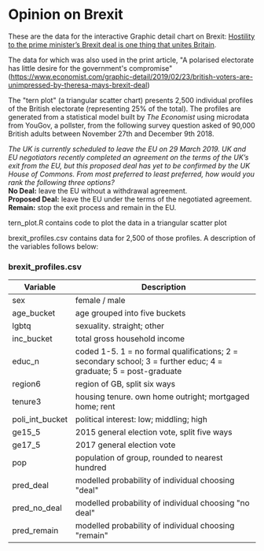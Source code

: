# Opinion on Brexit

These are the data for the interactive Graphic detail chart on Brexit: [Hostility to the prime minister’s Brexit deal is one thing that unites Britain](https://www.economist.com/graphic-detail/2019/02/22/profiles-of-a-divided-country).

The data for which was also used in the print article, "A polarised electorate has little desire for the government's compromise" (https://www.economist.com/graphic-detail/2019/02/23/british-voters-are-unimpressed-by-theresa-mays-brexit-deal)

The "tern plot" (a triangular scatter chart) presents 2,500 individual profiles of the British electorate (representing 25% of the total). The profiles are generated from a statistical model built by *The Economist* using microdata from YouGov, a pollster, from the following survey question asked of 90,000 British adults between November 27th and December 9th 2018. 

*The UK is currently scheduled to leave the EU on 29 March 2019. UK and EU negotiators recently completed an agreement on the terms of the UK’s exit from the EU, but this proposed deal has yet to be confirmed by the UK House of Commons. From most preferred to least preferred, how would you rank the following three options?*  
**No Deal:** leave the EU without a withdrawal agreement.  
**Proposed Deal:** leave the EU under the terms of the negotiated agreement.  
**Remain:** stop the exit process and remain in the EU.  

tern_plot.R contains code to plot the data in a triangular scatter plot

brexit_profiles.csv contains data for 2,500 of those profiles. A description of the variables follows below:

### brexit_profiles.csv

| Variable        | Description                                                                                                      |
| --------------- | ---------------------------------------------------------------------------------------------------------------- | 
| sex             | female / male                                                                                                    | 
| age_bucket      | age grouped into five buckets                                                                                    |
| lgbtq           | sexuality. straight; other                                                                                       |
| inc_bucket      | total gross household income                                                                                     | 
| educ_n          | coded 1-5. 1 = no formal qualifications; 2 = secondary school; 3 = further educ; 4 = graduate; 5 = post-graduate | 
| region6         | region of GB, split six ways                                                                                     |
| tenure3         | housing tenure. own home outright; mortgaged home; rent                                                          |
| poli_int_bucket | political interest: low; middling; high                                                                          |
| ge15_5          | 2015 general election vote, split five ways                                                                      |
| ge17_5          | 2017 general election vote                                                                                       |
| pop             | population of group, rounded to nearest hundred                                                                  |
| pred_deal       | modelled probability of individual choosing "deal"                                                               |
| pred_no_deal    | modelled probability of individual choosing "no deal"                                                            |
| pred_remain     | modelled probability of individual choosing "remain"                                                             |

